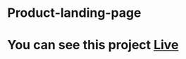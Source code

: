 # Product-landing-page

# You can see this project [Live](https://zahirraihan24.github.io/Product-landing-page/)
